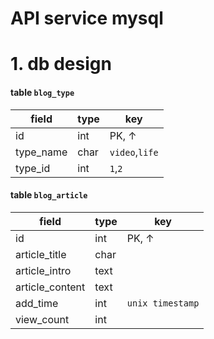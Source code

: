 
# API service mysql

# 1. db design

#### table `blog_type`
|field|type|key|
|-|-|-|
|id|int|PK, ↑|
|type_name|char|`video`,`life`|
|type_id|int|`1`,`2`|



#### table `blog_article`

|field|type|key|
|-|-|-|
|id|int|PK, ↑|
|article_title|char||
|article_intro|text||
|article_content|text||
|add_time|int|`unix timestamp`|
|view_count|int||

